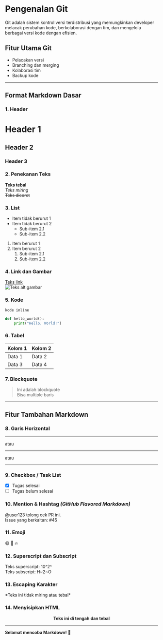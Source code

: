 # Pengenalan Git

Git adalah sistem kontrol versi terdistribusi yang memungkinkan developer melacak perubahan kode, berkolaborasi dengan tim, dan mengelola berbagai versi kode dengan efisien.

## Fitur Utama Git
- Pelacakan versi
- Branching dan merging
- Kolaborasi tim
- Backup kode

---

## Format Markdown Dasar

### 1. Header
# Header 1
## Header 2
### Header 3

### 2. Penekanan Teks
**Teks tebal**  
*Teks miring*  
~~Teks dicoret~~

### 3. List
- Item tidak berurut 1
- Item tidak berurut 2
  - Sub-item 2.1
  - Sub-item 2.2

1. Item berurut 1
2. Item berurut 2
   1. Sub-item 2.1
   2. Sub-item 2.2

### 4. Link dan Gambar
[Teks link](https://www.contoh.com)  
![Teks alt gambar](url-gambar.jpg)

### 5. Kode
`kode inline`

```python
def hello_world():
    print("Hello, World!")
```

### 6. Tabel
| Kolom 1 | Kolom 2 |
|---------|---------|
| Data 1  | Data 2  |
| Data 3  | Data 4  |

### 7. Blockquote
> Ini adalah blockquote  
> Bisa multiple baris  

---

## Fitur Tambahan Markdown

### 8. Garis Horizontal  
---
atau  
***  
atau  
___  

### 9. Checkbox / Task List  
- [x] Tugas selesai  
- [ ] Tugas belum selesai  

### 10. Mention & Hashtag *(GitHub Flavored Markdown)*  
@user123 tolong cek PR ini.  
Issue yang berkaitan: #45  

### 11. Emoji  
:smile: :rocket: :fire:  

### 12. Superscript dan Subscript  
Teks superscript: 10^2^  
Teks subscript: H~2~O  

### 13. Escaping Karakter  
\*Teks ini tidak miring atau tebal\*  

### 14. Menyisipkan HTML  
<center><b>Teks ini di tengah dan tebal</b></center>

---

**Selamat mencoba Markdown!** 🚀